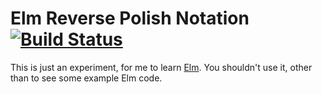 Elm Reverse Polish Notation [![Build Status](https://travis-ci.org/wadmiraal/elm-rpn.svg?branch=master)](https://travis-ci.org/wadmiraal/elm-rpn)
=============================

This is just an experiment, for me to learn [Elm](https://elm-lang.org/). You shouldn't use it, other than to see some example Elm code.
